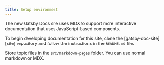 ```yaml
---
title: Setup environment
---
```


The new Gatsby Docs site uses MDX to support more interactive documentation that uses JavaScript-based components.

To begin developing documentation for this site, clone the [gatsby-doc-site][site] repository and follow the instructions in the `README.md` file.

Store topic files in the `src/markdown-pages` folder. You can use normal markdown or MDX.

<!-- link definitions -->

[repo]: https://github.com/jcalcaben/gatsby-doc-site
